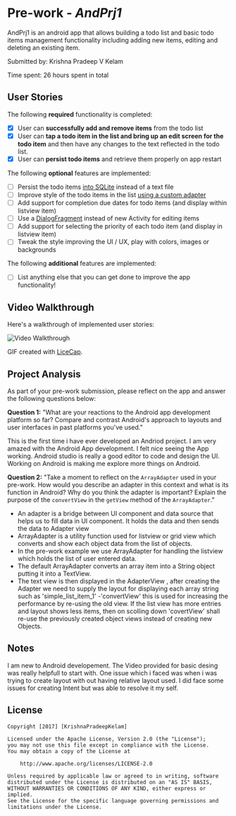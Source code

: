 # Pre-work - *AndPrj1*

AndPrj1 is an android app that allows building a todo list and basic todo items management functionality including adding new items, editing and deleting an existing item.

Submitted by: Krishna Pradeep V Kelam	

Time spent: 26 hours spent in total

## User Stories

The following **required** functionality is completed:

* [X] User can **successfully add and remove items** from the todo list
* [X] User can **tap a todo item in the list and bring up an edit screen for the todo item** and then have any changes to the text reflected in the todo list.
* [X] User can **persist todo items** and retrieve them properly on app restart

The following **optional** features are implemented:

* [ ] Persist the todo items [into SQLite](http://guides.codepath.com/android/Persisting-Data-to-the-Device#sqlite) instead of a text file
* [ ] Improve style of the todo items in the list [using a custom adapter](http://guides.codepath.com/android/Using-an-ArrayAdapter-with-ListView)
* [ ] Add support for completion due dates for todo items (and display within listview item)
* [ ] Use a [DialogFragment](http://guides.codepath.com/android/Using-DialogFragment) instead of new Activity for editing items
* [ ] Add support for selecting the priority of each todo item (and display in listview item)
* [ ] Tweak the style improving the UI / UX, play with colors, images or backgrounds

The following **additional** features are implemented:

* [ ] List anything else that you can get done to improve the app functionality!

## Video Walkthrough

Here's a walkthrough of implemented user stories:

<img src='http://i.imgur.com/link/to/your/gif/file.gif' title='Video Walkthrough' width='' alt='Video Walkthrough' />

GIF created with [LiceCap](http://www.cockos.com/licecap/).

## Project Analysis

As part of your pre-work submission, please reflect on the app and answer the following questions below:

**Question 1:** "What are your reactions to the Android app development platform so far? Compare and contrast Android's approach to layouts and user interfaces in past platforms you've used."

This is the first time i have ever developed an Andriod project. I am very amazed with the Android App development. I felt nice seeing the App working.
Android studio is really a good editor to code and design the UI. Working on Android is making me explore more things on Android.

**Question 2:** "Take a moment to reflect on the `ArrayAdapter` used in your pre-work. How would you describe an adapter in this context and what is its function in Android? Why do you think the adapter is important? Explain the purpose of the `convertView` in the `getView` method of the `ArrayAdapter`."

- An adapter is a bridge between UI component and data source that helps us to fill data in UI component. It holds the data and then sends the data to Adapter view
- ArrayAdapter is a utility function used for listview or grid view which converts and show each object data from the list of objects. 
- In the pre-work example we use ArrayAdapter for handling the listview which holds the list of user entered data.
- The default ArrayAdapter converts an array item into a String object putting it into a TextView. 
- The text view is then displayed in the AdapterView , after creating the Adapter we need to supply the layout for displaying each array string such as 'simple_list_item_1'
-'convertView' this is used for increasing the performance by re-using the old view. If the list view has more entries and layout shows less items,
  then on scolling down 'covertView' shall re-use the previously created object views instead of creating new Objects.
  

## Notes

I am new to Android developement. The Video provided for  basic desing was really helpfull to start with.
One issue which i faced was when i was trying to create layout with out having relative layout used.
I did face some issues for creating Intent but was able to resolve it my self.

## License

    Copyright [2017] [KrishnaPradeepKelam]

    Licensed under the Apache License, Version 2.0 (the "License");
    you may not use this file except in compliance with the License.
    You may obtain a copy of the License at

        http://www.apache.org/licenses/LICENSE-2.0

    Unless required by applicable law or agreed to in writing, software
    distributed under the License is distributed on an "AS IS" BASIS,
    WITHOUT WARRANTIES OR CONDITIONS OF ANY KIND, either express or implied.
    See the License for the specific language governing permissions and
    limitations under the License.
